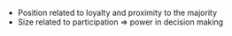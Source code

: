 - Position related to loyalty and proximity to the majority
- Size related to participation => power in decision making
